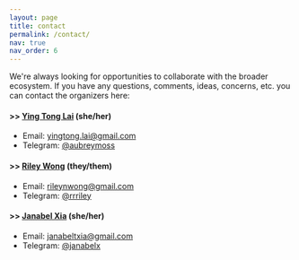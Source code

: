 ```yaml
---
layout: page
title: contact
permalink: /contact/
nav: true
nav_order: 6
---
```


We're always looking for opportunities to collaborate with the broader ecosystem. If you have any questions, comments, ideas, concerns, etc. you can contact the organizers here:

#### >> [Ying Tong Lai](https://github.com/therealyingtong) (she/her)

- Email: [yingtong.lai@gmail.com](mailto:yingtong.lai@gmail.com)
- Telegram: [@aubreymoss](https://t.me/aubreymoss)

#### >> [Riley Wong](https://www.emergentresearch.net/) (they/them)

- Email: [rileynwong@gmail.com](mailto:rileynwong@gmail.com)
- Telegram: [@rrriley](https://t.me/rrriley)

#### >> [Janabel Xia](https://www.janabelx.com/) (she/her)

- Email: [janabeltxia@gmail.com](mailto:janabeltxia@gmail.com)
- Telegram: [@janabelx](https://t.me/janabelx)
